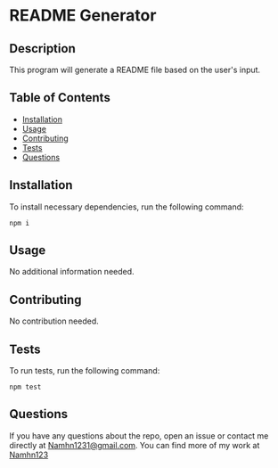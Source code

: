 # README Generator
## Description
This program will generate a README file based on the user's input.
## Table of Contents
* [Installation](#installation)
* [Usage](#usage)
* [Contributing](#contributing)
* [Tests](#tests)
* [Questions](#questions)
## Installation
To install necessary dependencies, run the following command:
```
npm i
```
## Usage
No additional information needed.
## Contributing
No contribution needed.
## Tests
To run tests, run the following command:
```
npm test
```
## Questions
If you have any questions about the repo, open an issue or contact me directly at Namhn1231@gmail.com. You can find more of my work at [Namhn123](https://github.com/Namhn123)
